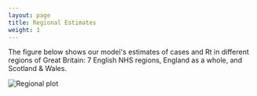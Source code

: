 ```yaml
---
layout: page
title: Regional Estimates
weight: 1
---
```


The figure below shows our model's estimates of cases and Rt in different regions of Great Britain: 7 English NHS regions, England as a whole, and Scotland & Wales.

![Regional plot](./assets/data/default-bootstrap/regions_all.png)
